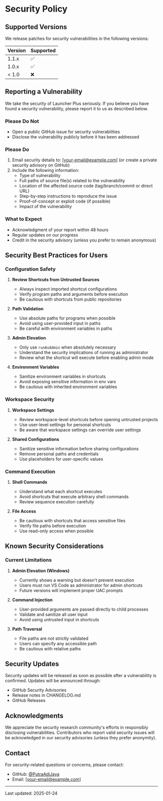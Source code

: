 # Security Policy

## Supported Versions

We release patches for security vulnerabilities in the following versions:

| Version | Supported          |
| ------- | ------------------ |
| 1.1.x   | :white_check_mark: |
| 1.0.x   | :white_check_mark: |
| < 1.0   | :x:                |

## Reporting a Vulnerability

We take the security of Launcher Plus seriously. If you believe you have found a security vulnerability, please report it to us as described below.

### Please Do Not

- Open a public GitHub issue for security vulnerabilities
- Disclose the vulnerability publicly before it has been addressed

### Please Do

1. Email security details to: [your-email@example.com] (or create a private security advisory on GitHub)
2. Include the following information:
   - Type of vulnerability
   - Full paths of source file(s) related to the vulnerability
   - Location of the affected source code (tag/branch/commit or direct URL)
   - Step-by-step instructions to reproduce the issue
   - Proof-of-concept or exploit code (if possible)
   - Impact of the vulnerability

### What to Expect

- Acknowledgment of your report within 48 hours
- Regular updates on our progress
- Credit in the security advisory (unless you prefer to remain anonymous)

## Security Best Practices for Users

### Configuration Safety

1. **Review Shortcuts from Untrusted Sources**
   - Always inspect imported shortcut configurations
   - Verify program paths and arguments before execution
   - Be cautious with shortcuts from public repositories

2. **Path Validation**
   - Use absolute paths for programs when possible
   - Avoid using user-provided input in paths
   - Be careful with environment variables in paths

3. **Admin Elevation**
   - Only use `runAsAdmin` when absolutely necessary
   - Understand the security implications of running as administrator
   - Review what the shortcut will execute before enabling admin mode

4. **Environment Variables**
   - Sanitize environment variables in shortcuts
   - Avoid exposing sensitive information in env vars
   - Be cautious with inherited environment variables

### Workspace Security

1. **Workspace Settings**
   - Review workspace-level shortcuts before opening untrusted projects
   - Use user-level settings for personal shortcuts
   - Be aware that workspace settings can override user settings

2. **Shared Configurations**
   - Sanitize sensitive information before sharing configurations
   - Remove personal paths and credentials
   - Use placeholders for user-specific values

### Command Execution

1. **Shell Commands**
   - Understand what each shortcut executes
   - Avoid shortcuts that execute arbitrary shell commands
   - Review sequence execution carefully

2. **File Access**
   - Be cautious with shortcuts that access sensitive files
   - Verify file paths before execution
   - Use read-only access when possible

## Known Security Considerations

### Current Limitations

1. **Admin Elevation (Windows)**
   - Currently shows a warning but doesn't prevent execution
   - Users must run VS Code as administrator for admin shortcuts
   - Future versions will implement proper UAC prompts

2. **Command Injection**
   - User-provided arguments are passed directly to child processes
   - Validate and sanitize all user input
   - Avoid using untrusted input in shortcuts

3. **Path Traversal**
   - File paths are not strictly validated
   - Users can specify any accessible path
   - Be cautious with relative paths

## Security Updates

Security updates will be released as soon as possible after a vulnerability is confirmed. Updates will be announced through:

- GitHub Security Advisories
- Release notes in CHANGELOG.md
- GitHub Releases

## Acknowledgments

We appreciate the security research community's efforts in responsibly disclosing vulnerabilities. Contributors who report valid security issues will be acknowledged in our security advisories (unless they prefer anonymity).

## Contact

For security-related questions or concerns, please contact:

- GitHub: [@PutraAdiJaya](https://github.com/PutraAdiJaya)
- Email: [your-email@example.com]

---

Last updated: 2025-01-24

